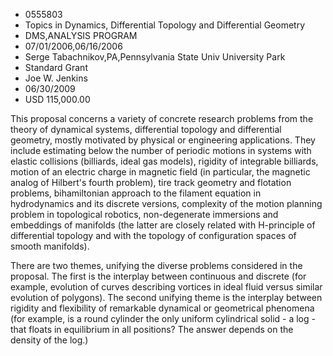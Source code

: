 
* 0555803
* Topics in Dynamics, Differential Topology and Differential Geometry
* DMS,ANALYSIS PROGRAM
* 07/01/2006,06/16/2006
* Serge Tabachnikov,PA,Pennsylvania State Univ University Park
* Standard Grant
* Joe W. Jenkins
* 06/30/2009
* USD 115,000.00

This proposal concerns a variety of concrete research problems from the theory
of dynamical systems, differential topology and differential geometry, mostly
motivated by physical or engineering applications. They include estimating below
the number of periodic motions in systems with elastic collisions (billiards,
ideal gas models), rigidity of integrable billiards, motion of an electric
charge in magnetic field (in particular, the magnetic analog of Hilbert's fourth
problem), tire track geometry and flotation problems, bihamiltonian approach to
the filament equation in hydrodynamics and its discrete versions, complexity of
the motion planning problem in topological robotics, non-degenerate immersions
and embeddings of manifolds (the latter are closely related with H-principle of
differential topology and with the topology of configuration spaces of smooth
manifolds).

There are two themes, unifying the diverse problems considered in the proposal.
The first is the interplay between continuous and discrete (for example,
evolution of curves describing vortices in ideal fluid versus similar evolution
of polygons). The second unifying theme is the interplay between rigidity and
flexibility of remarkable dynamical or geometrical phenomena (for example, is a
round cylinder the only uniform cylindrical solid - a log - that floats in
equilibrium in all positions? The answer depends on the density of the log.)
